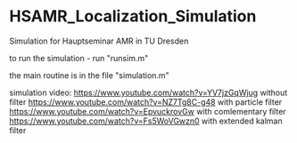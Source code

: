 # HSAMR_Localization_Simulation
Simulation for Hauptseminar AMR in TU Dresden

to run the simulation - run "runsim.m"

the main routine is in the file "simulation.m"

simulation video:
https://www.youtube.com/watch?v=YV7jzGqWjug without filter
https://www.youtube.com/watch?v=NZ7Tg8C-g48 with particle filter
https://www.youtube.com/watch?v=EpvuckrovGw with comlementary filter
https://www.youtube.com/watch?v=Fs5WoVGwzn0 with extended kalman filter
